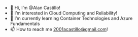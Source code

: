 - 👋 Hi, I’m @Alan Castillo!
- 👀 I’m interested in Cloud Computing and Reliability!
- 🌱 I’m currently learning Container Technologies and Azure Fundamentals
- 📫 How to reach me 2001acastillo@gmail.com!

<!---
aacastillo/aacastillo is a ✨ special ✨ repository because its `README.md` (this file) appears on your GitHub profile.
You can click the Preview link to take a look at your changes.
--->
